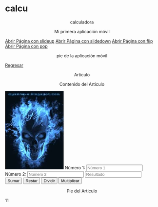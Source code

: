 # calcu
calculadora
<!DOCTYPE HTML-->
<html>
<head>
<meta charset="UTF-8">
<link rel="stylesheet" href="css/jquery-ui.css">
<link rel="stylesheet" href="css/jquery.mobile-1.4.5.min.css">
<script type="text/javascript" src="js/jquery-ui.js"> </script>
<script type="text/javascript" src="js/jquery.min.js"> </script>
<script type="text/javascript" src="js/jquery.mobile-1.4.5.min.js"> </script> 
<script>
    $(document).ready(function (){
        $("#btnSuma").click(function (){
            var n1=parseInt($("#num1").val());
            var n2=parseInt($("#num2").val());
            var resultado=$("#resultado");
            resultado.val(n1+n2);
        })
        
        $("#btnResta").click(function (){
            var n1=parseInt($("#num1").val());
            var n2=parseInt($("#num2").val());
            var resultado=$("#resultado");
            resultado.val(n1-n2);
        })
        
        $("#btnDiv").click(function (){
            var n1=parseInt($("#num1").val());
            var n2=parseInt($("#num2").val());
            var resultado=$("#resultado");
            resultado.val(n1/n2);
        })
        
        $("#btnMulti").click(function (){
            var n1=parseInt($("#num1").val());
            var n2=parseInt($("#num2").val());
            var res=$("#resultado");
            res.val(n1*n2);
        })
    })
</script>
<style type="text/css"> 
    p{text-align: center;}
</style>
</head>
<body>
<div data-role="page" id="Principal">
        <div data-role="header">
            <p> Mi primera aplicación móvil</p> 
        </div> 
        <div data-role="content">
            <a href="#Articulo" data-role="button" data-transition="slideup">Abrir Página con slideup</a>
            <a href="#Articulo" data-role="button" data-transition="slidedown">Abrir Página con slidedown</a>
            <a href="#Articulo" data-role="button" data-transition="flip">Abrir Página con flip</a>
            <a href="#Articulo" data-role="button" data-transition="pop">Abrir Página con pop</a>
        </div>
        <div data-role="footer">
            <p>pie de la aplicación móvil</p>
        </div>
</div>
    
<div data-role="page" id="Articulo">
        <div data-role="header">
            <a href="#Principal" data-role="burron" data-transition="flip">Regresar</a> <p>Articulo</p> 
        </div> 
        <div data-role="content">
            <p>Contenido del Articulo</p>
            <img src="images/descarga.jpg">
            <label for="num1">Número 1:</label>
            <input type="text" id="num1" placeholder="Número 1">
            <label for="num1">Número 2:</label>
            <input type="text" id="num2" placeholder="Número 2">
            <input type="text" id="resultado" placeholder="Resultado">
            <input type="button" value="Sumar" id="btnSuma">
            <input type="button" value="Restar" id="btnResta">
            <input type="button" value="Dividir" id="btnDiv">
            <input type="button" value="Multiplicar" id="btnMulti">
        </div>
        <div data-role="footer">
            <p>Pie del Articulo</p>
        </div>
</div>
</body>
</html>11

